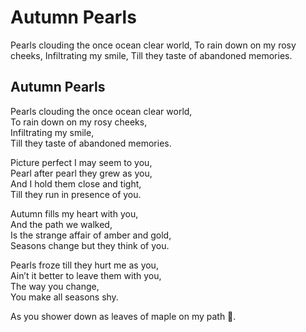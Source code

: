 # Autumn Pearls

Pearls clouding the once ocean clear world, To rain down on my rosy cheeks, Infiltrating my smile, Till they taste of abandoned memories.

## Autumn Pearls <a id="0938"></a>

Pearls clouding the once ocean clear world,  
To rain down on my rosy cheeks,  
Infiltrating my smile,  
Till they taste of abandoned memories.

Picture perfect I may seem to you,  
Pearl after pearl they grew as you,  
And I hold them close and tight,  
Till they run in presence of you.

Autumn fills my heart with you,  
And the path we walked,  
Is the strange affair of amber and gold,  
Seasons change but they think of you.

Pearls froze till they hurt me as you,  
Ain’t it better to leave them with you,  
The way you change,  
You make all seasons shy.

As you shower down as leaves of maple on my path 🍁.

